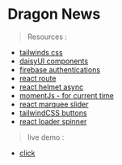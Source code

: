 # Dragon News

> Resources :

- [tailwinds css](https://tailwindcss.com/docs/guides/vite)
- [daisyUI components](https://daisyui.com/docs/install/)
- [firebase authentications](https://firebase.google.com/)
- [react route](https://reactrouter.com/en/main/start/tutorial)
- [react helmet async](https://www.npmjs.com/package/react-helmet-async)
- [momentJs - for current time](https://momentjs.com/)
- [react marquee slider](https://www.react-fast-marquee.com/)
- [tailwindCSS buttons](https://devdojo.com/tailwindcss/buttons)
- [react loader spinner](https://mhnpd.github.io/react-loader-spinner/)



> live demo : 
- [click ](https://dragon-news-1b8b9.web.app/)
